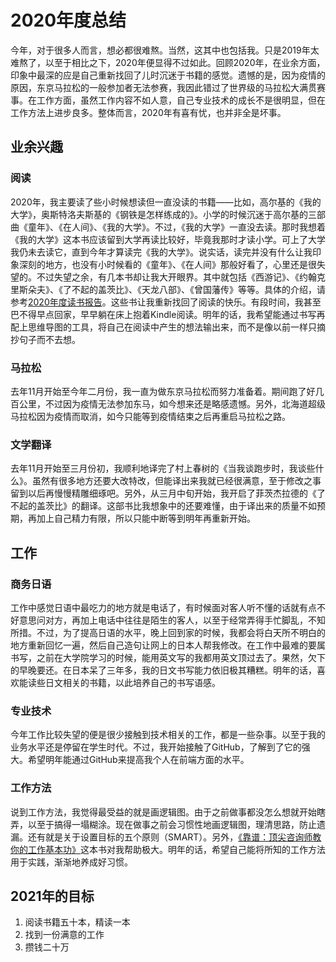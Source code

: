 # 2020年度总结

今年，对于很多人而言，想必都很难熬。当然，这其中也包括我。只是2019年太难熬了，以至于相比之下，2020年便显得不过如此。回顾2020年，在业余方面，印象中最深的应是自己重新找回了儿时沉迷于书籍的感觉。遗憾的是，因为疫情的原因，东京马拉松的一般参加者无法参赛，我因此错过了世界级的马拉松大满贯赛事。在工作方面，虽然工作内容不如人意，自己专业技术的成长不是很明显，但在工作方法上进步良多。整体而言，2020年有喜有忧，也并非全是坏事。

## 业余兴趣

### 阅读
2020年，我主要读了些小时候想读但一直没读的书籍——比如，高尔基的《我的大学》，奥斯特洛夫斯基的《钢铁是怎样练成的》。小学的时候沉迷于高尔基的三部曲《童年》、《在人间》、《我的大学》。不过，《我的大学》一直没去读。那时我想着《我的大学》这本书应该留到大学再读比较好，毕竟我那时才读小学。可上了大学我仍未去读它，直到今年才算读完《我的大学》。说实话，读完并没有什么让我印象深刻的地方，也没有小时候看的《童年》、《在人间》那般好看了，心里还是很失望的。不过失望之余，有几本书却让我大开眼界。其中就包括《西游记》、《约翰克里斯朵夫》、《了不起的盖茨比》、《天龙八部》、《曾国藩传》等等。具体的介绍，请参考[2020年度读书报告](https://github.com/RenlouWeng/writing/blob/master/2020/%E9%9A%8F%E7%AC%94/2020%E5%B9%B4%E5%BA%A6%E8%AF%BB%E4%B9%A6%E6%8A%A5%E5%91%8A.md)。这些书让我重新找回了阅读的快乐。有段时间，我甚至巴不得早点回家，早早躺在床上抱着Kindle阅读。明年的话，我希望能通过书写再配上思维导图的工具，将自己在阅读中产生的想法输出来，而不是像以前一样只摘抄句子而不去想。

### 马拉松
去年11月开始至今年二月份，我一直为做东京马拉松而努力准备着。期间跑了好几百公里，不过因为疫情无法参加东马，如今想来还是略感遗憾。另外，北海道超级马拉松因为疫情而取消，如今只能等到疫情结束之后再重启马拉松之路。

### 文学翻译
去年11月开始至三月份初，我顺利地译完了村上春树的《当我谈跑步时，我谈些什么》。虽然有很多地方还要大改特改，但能译出来我就已经很满意，至于修改之事留到以后再慢慢精雕细琢吧。另外，从三月中旬开始，我开启了菲茨杰拉德的《了不起的盖茨比》的翻译。这部书比我想象中的还要难懂，由于译出来的质量不如预期，再加上自己精力有限，所以只能中断等到明年再重新开始。

## 工作
### 商务日语
工作中感觉日语中最吃力的地方就是电话了，有时候面对客人听不懂的话就有点不好意思问对方，再加上电话中往往是陌生的客人，以至于经常弄得手忙脚乱，不知所措。不过，为了提高日语的水平，晚上回到家的时候，我都会将白天所不明白的地方重新回忆一遍，然后自己造句让网上的日本人帮我修改。在工作中最难的要属书写，之前在大学院学习的时候，能用英文写的我都用英文顶过去了。果然，欠下的早晚要还。在日本呆了三年多，我的日文书写能力依旧极其糟糕。明年的话，喜欢能读些日文相关的书籍，以此培养自己的书写语感。

### 专业技术
今年工作比较失望的便是很少接触到技术相关的工作，都是一些杂事。以至于我的业务水平还是停留在学生时代。不过，我开始接触了GitHub，了解到了它的强大。希望明年能通过GitHub来提高我个人在前端方面的水平。

### 工作方法
说到工作方法，我觉得最受益的就是画逻辑图。由于之前做事都没怎么想就开始瞎弄，以至于搞得一塌糊涂。现在做事之前会习惯性地画逻辑图，理清思路，防止遗漏。还有就是关于设置目标的五个原则（SMART）。另外，[《靠谱：顶尖咨询师教你的工作基本功》](https://github.com/RenlouWeng/writing/blob/master/2020/%E8%AF%BB%E4%B9%A6%E7%AC%94%E8%AE%B0/%E9%A1%B6%E5%B0%96%E5%92%A8%E8%AF%A2%E5%B8%88%E6%95%99%E4%BD%A0%E7%9A%84%E5%B7%A5%E4%BD%9C%E5%9F%BA%E6%9C%AC%E5%8A%9F.md)这本书对我帮助极大。明年的话，希望自己能将所知的工作方法用于实践，渐渐地养成好习惯。


## 2021年的目标
1. 阅读书籍五十本，精读一本
2. 找到一份满意的工作
3. 攒钱二十万
